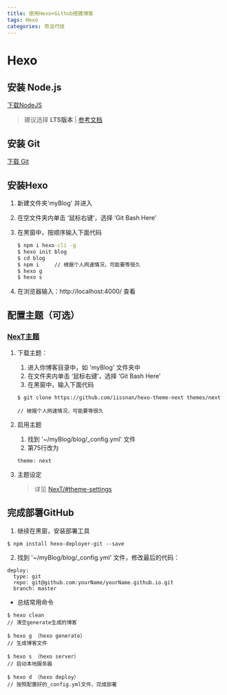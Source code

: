 ```yaml
---
title: 使用Hexo+Github搭建博客
tags: Hexo
categories: 奇淫巧技
---
```


# Hexo
## 安装 Node.js
[下载NodeJS](http://nodejs.cn/download/)
> 建议选择 <b>LTS版本</b> | [参考文档](http://www.runoob.com/nodejs/nodejs-install-setup.html)

## 安装 Git
[下载 Git](http://git-scm.com/download/)

<!-- more --> 

## 安装Hexo
1. 新建文件夹'myBlog' 并进入
2. 在空文件夹内单击 ‘鼠标右键’，选择 ‘Git Bash Here’
3. 在黑窗中，按顺序输入下面代码
    ~~~ cmd
    $ npm i hexo-cli -g
    $ hexo init blog
    $ cd blog
    $ npm i     // 根据个人网速情况，可能要等很久
    $ hexo g
    $ hexo s
    ~~~

4. 在浏览器输入：http://localhost:4000/ 查看

## 配置主题（可选）
### [NexT主题](http://theme-next.iissnan.com/)
1. 下载主题：
    1. 进入你博客目录中，如 'myBlog' 文件夹中
    2. 在文件夹内单击 ‘鼠标右键’，选择 ‘Git Bash Here’
    3. 在黑窗中，输入下面代码
    ~~~
    $ git clone https://github.com/iissnan/hexo-theme-next themes/next 

    // 根据个人网速情况，可能要等很久
    ~~~
2. 启用主题
    1. 找到 '~/myBlog/blog/_config.yml' 文件
    2. 第75行改为 
    ~~~ 
    theme: next
    ~~~

3. 主题设定
    > 详见 [NexT/#theme-settings](http://theme-next.iissnan.com/getting-started.html#theme-settings)
## 完成部署GitHub

1. 继续在黑窗，安装部署工具
~~~
$ npm install hexo-deployer-git --save
~~~
2. 找到 '~/myBlog/blog/_config.yml' 文件，修改最后的代码：
~~~
deploy:
  type: git
  repo: git@github.com:yourName/yourName.github.io.git
  branch: master
~~~



* 总结常用命令
~~~
$ hexo clean 
// 清空generate生成的博客

$ hexo g （hexo generate） 
// 生成博客文件

$ hexo s （hexo server）
// 启动本地服务器

$ hexo d （hexo deploy）
// 按照配置好的_config.yml文件，完成部署
~~~
